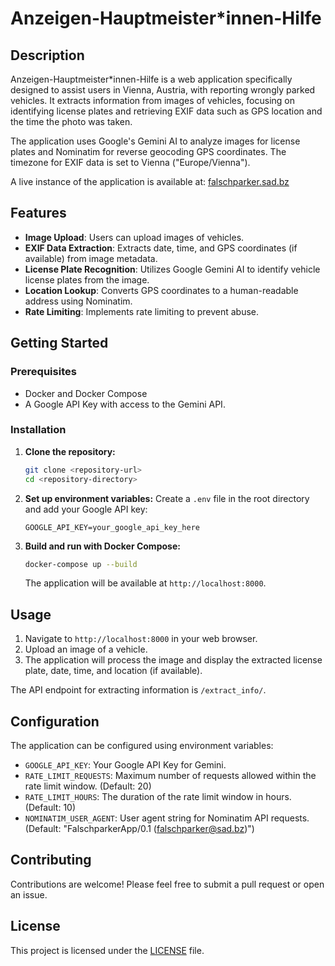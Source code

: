 # Anzeigen-Hauptmeister*innen-Hilfe

## Description

Anzeigen-Hauptmeister*innen-Hilfe is a web application specifically designed to assist users in Vienna, Austria, with reporting wrongly parked vehicles. It extracts information from images of vehicles, focusing on identifying license plates and retrieving EXIF data such as GPS location and the time the photo was taken.

The application uses Google's Gemini AI to analyze images for license plates and Nominatim for reverse geocoding GPS coordinates. The timezone for EXIF data is set to Vienna ("Europe/Vienna").

A live instance of the application is available at: [falschparker.sad.bz](https://falschparker.sad.bz)

## Features

*   **Image Upload**: Users can upload images of vehicles.
*   **EXIF Data Extraction**: Extracts date, time, and GPS coordinates (if available) from image metadata.
*   **License Plate Recognition**: Utilizes Google Gemini AI to identify vehicle license plates from the image.
*   **Location Lookup**: Converts GPS coordinates to a human-readable address using Nominatim.
*   **Rate Limiting**: Implements rate limiting to prevent abuse.

## Getting Started

### Prerequisites

*   Docker and Docker Compose
*   A Google API Key with access to the Gemini API.

### Installation

1.  **Clone the repository:**
    ```bash
    git clone <repository-url>
    cd <repository-directory>
    ```

2.  **Set up environment variables:**
    Create a `.env` file in the root directory and add your Google API key:
    ```env
    GOOGLE_API_KEY=your_google_api_key_here
    ```

3.  **Build and run with Docker Compose:**
    ```bash
    docker-compose up --build
    ```
    The application will be available at `http://localhost:8000`.

## Usage

1.  Navigate to `http://localhost:8000` in your web browser.
2.  Upload an image of a vehicle.
3.  The application will process the image and display the extracted license plate, date, time, and location (if available).

The API endpoint for extracting information is `/extract_info/`.

## Configuration

The application can be configured using environment variables:

*   `GOOGLE_API_KEY`: Your Google API Key for Gemini.
*   `RATE_LIMIT_REQUESTS`: Maximum number of requests allowed within the rate limit window. (Default: 20)
*   `RATE_LIMIT_HOURS`: The duration of the rate limit window in hours. (Default: 10)
*   `NOMINATIM_USER_AGENT`: User agent string for Nominatim API requests. (Default: "FalschparkerApp/0.1 (falschparker@sad.bz)")

## Contributing

Contributions are welcome! Please feel free to submit a pull request or open an issue.

## License

This project is licensed under the [LICENSE](./LICENSE) file.
